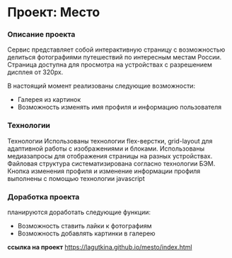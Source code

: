 # Проект: Место

### Описание проекта 
Сервис представляет собой интерактивную страницу с возможностью делиться фотографиями путешествий по интересным местам России. Страница доступна для просмотра на устройствах с разрешением дисплея от 320px. 

В настоящий момент реализованы следующие возможности: 

* Галерея из картинок 
* Возможность изменять имя профиля и информацию пользователя 

### Технологии  
Технологии Использованы технологии flex-верстки, grid-layout для адаптивной работы с изображениями и блоками. Использованы медиазапросы для отображения страницы на разных устройствах. Файловая структура систематизирована согласно технологии БЭМ. Кнопка изменения профиля и изменение информации профиля выполнены с помощью технологии javascript 


### Доработка проекта 
планируются доработать следующие функции: 
  * Возможность ставить лайки к фотографиям 
  * Возможность добавлять картинки в галерею 

**ссылка на проект**  https://lagutkina.github.io/mesto/index.html